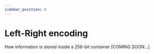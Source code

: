 ```yaml
---
sidebar_position: 8
---
```


# Left-Right encoding
How information is stored inside a 256-bit container [COMING SOON...]


